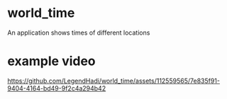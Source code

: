 # world_time

An application shows times of different locations

# example video

https://github.com/LegendHadi/world_time/assets/112559565/7e835f91-9404-4164-bd49-9f2c4a294b42
